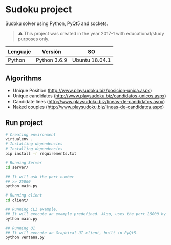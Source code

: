 
# Sudoku project
Sudoku solver using Python, PyQt5 and sockets.

> :warning: This project was created in the year 2017-1 with educational/study purposes only. 

| Lenguaje | Versión        | SO                |
| -------- | -------------- | ----------------- |
| Python   | Python 3.6.9   | Ubuntu 18.04.1    |

## Algorithms
- Unique Position (http://www.playsudoku.biz/posicion-unica.aspx)
- Unique candidates (http://www.playsudoku.biz/candidatos-unicos.aspx)
- Candidate lines (http://www.playsudoku.biz/lineas-de-candidatos.aspx)
- Naked couples (http://www.playsudoku.biz/lineas-de-candidatos.aspx)

## Run project
```bash
# Creating environment
virtualenv .
# Installing dependencies
# Installing dependencies
pip install -r requirements.txt

# Running Server
cd server/

## It will ask the port number
## >> 25000
python main.py

# Running client
cd client/

## Running CLI example.
## It will execute an example predefined. Also, uses the port 25000 by default
python main.py

## Running UI
## It will execute an Graphical UI client, built in PyQt5.
python ventana.py
```

